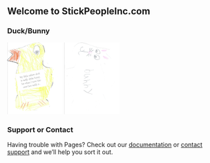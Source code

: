 ## Welcome to StickPeopleInc.com

### Duck/Bunny

[![Duck/Bunny](imgs/tb_duck_bunny.png)](imgs/duck_bunny.png)
[![Duck/Bunny](imgs/tb_bunny_duck.png)](imgs/bunny_duck.png)

### Support or Contact

Having trouble with Pages? Check out our [documentation](https://docs.github.com/categories/github-pages-basics/) or [contact support](https://support.github.com/contact) and we’ll help you sort it out.
